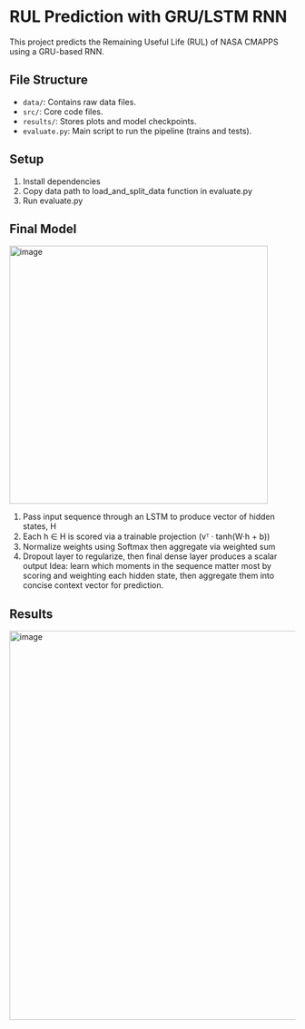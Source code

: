 # RUL Prediction with GRU/LSTM RNN

This project predicts the Remaining Useful Life (RUL) of NASA CMAPPS using a GRU-based RNN.

## File Structure
- `data/`: Contains raw data files.
- `src/`: Core code files.
- `results/`: Stores plots and model checkpoints.
- `evaluate.py`: Main script to run the pipeline (trains and tests).

## Setup
1. Install dependencies
2. Copy data path to load_and_split_data function in evaluate.py
3. Run evaluate.py

## Final Model
<img width="455" alt="image" src="https://github.com/user-attachments/assets/bb054280-fdfa-40d1-bd5f-dfc8ebad008f" />

1. Pass input sequence through an LSTM to produce vector of hidden states, H
2. Each h ∈ H is scored via a trainable projection (vᵀ · tanh(W·h + b))
3. Normalize weights using Softmax then aggregate via weighted sum
4. Dropout layer to regularize, then final dense layer produces a scalar output
Idea: learn which moments in the sequence matter most by scoring and weighting each hidden state, then aggregate them into concise context vector for prediction.

## Results
<img width="686" alt="image" src="https://github.com/user-attachments/assets/ea48d20a-11ef-4ece-acaa-70b2846a07de" />


